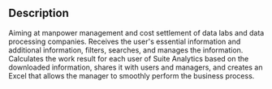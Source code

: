 ## Description

Aiming at manpower management and cost settlement of data labs and data processing companies. Receives the user's essential information and additional information, filters, searches, and manages the information. Calculates the work result for each user of Suite Analytics based on the downloaded information, shares it with users and managers, and creates an Excel that allows the manager to smoothly perform the business process.

